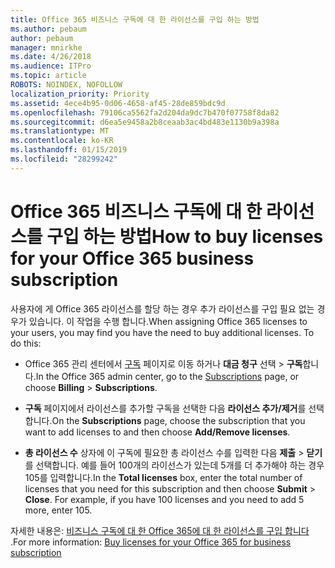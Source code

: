 ```yaml
---
title: Office 365 비즈니스 구독에 대 한 라이선스를 구입 하는 방법
ms.author: pebaum
author: pebaum
manager: mnirkhe
ms.date: 4/26/2018
ms.audience: ITPro
ms.topic: article
ROBOTS: NOINDEX, NOFOLLOW
localization_priority: Priority
ms.assetid: 4ece4b95-0d06-4658-af45-28de859bdc9d
ms.openlocfilehash: 79106ca5562fa2d204da9dc7b470f07758f8da82
ms.sourcegitcommit: d6ea5e9458a2b8ceaab3ac4bd483e1130b9a398a
ms.translationtype: MT
ms.contentlocale: ko-KR
ms.lasthandoff: 01/15/2019
ms.locfileid: "28299242"
---
```

# <a name="how-to-buy-licenses-for-your-office-365-business-subscription"></a><span data-ttu-id="d954b-102">Office 365 비즈니스 구독에 대 한 라이선스를 구입 하는 방법</span><span class="sxs-lookup"><span data-stu-id="d954b-102">How to buy licenses for your Office 365 business subscription</span></span>

<span data-ttu-id="d954b-p101">사용자에 게 Office 365 라이선스를 할당 하는 경우 추가 라이선스를 구입 필요 없는 경우가 있습니다. 이 작업을 수행 합니다.</span><span class="sxs-lookup"><span data-stu-id="d954b-p101">When assigning Office 365 licenses to your users, you may find you have the need to buy additional licenses. To do this:</span></span>
  
- <span data-ttu-id="d954b-105">Office 365 관리 센터에서 [구독]( https://go.microsoft.com/fwlink/p/?linkid=842054) 페이지로 이동 하거나 **대금 청구** 선택 \> **구독**합니다.</span><span class="sxs-lookup"><span data-stu-id="d954b-105">In the Office 365 admin center, go to the [Subscriptions]( https://go.microsoft.com/fwlink/p/?linkid=842054) page, or choose **Billing** \> **Subscriptions**.</span></span>
    
- <span data-ttu-id="d954b-106">**구독** 페이지에서 라이선스를 추가할 구독을 선택한 다음 **라이선스 추가/제거**를 선택합니다.</span><span class="sxs-lookup"><span data-stu-id="d954b-106">On the **Subscriptions** page, choose the subscription that you want to add licenses to and then choose **Add/Remove licenses**.</span></span>
    
- <span data-ttu-id="d954b-p102">**총 라이선스 수** 상자에 이 구독에 필요한 총 라이선스 수를 입력한 다음 **제출** \> **닫기**를 선택합니다. 예를 들어 100개의 라이선스가 있는데 5개를 더 추가해야 하는 경우 105를 입력합니다.</span><span class="sxs-lookup"><span data-stu-id="d954b-p102">In the **Total licenses** box, enter the total number of licenses that you need for this subscription and then choose **Submit** \> **Close**. For example, if you have 100 licenses and you need to add 5 more, enter 105.</span></span>
    
<span data-ttu-id="d954b-109">자세한 내용은: [비즈니스 구독에 대 한 Office 365에 대 한 라이선스를 구입 합니다](https://support.office.com/article/36081d8d-b3fa-4948-8c34-e217bba825e1) .</span><span class="sxs-lookup"><span data-stu-id="d954b-109">For more information: [Buy licenses for your Office 365 for business subscription](https://support.office.com/article/36081d8d-b3fa-4948-8c34-e217bba825e1)</span></span>
  

